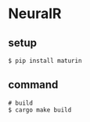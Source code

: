 # NeuralR

## setup

```shell
$ pip install maturin
```

## command

```shell
# build
$ cargo make build
```
